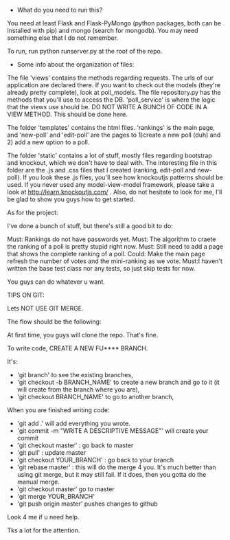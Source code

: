 - What do you need to run this?

You need at least Flask and Flask-PyMongo (python packages, both can be installed with pip) and mongo (search for mongodb).
You may need something else that I do not remember.

To run, run python runserver.py at the root of the repo.


- Some info about the organization of files:

The file 'views' contains the methods regarding requests. The urls of our application are declared there.
If you want to check out the models (they're already pretty complete), look at poll_models.
The file repository.py has the methods that you'll use to access the DB.
'poll_service' is where the logic that the views use should be. DO NOT WRITE A BUNCH OF CODE IN A VIEW METHOD. This should be done here.

The folder 'templates' contains the html files. 'rankings' is the main page, and 'new-poll' and 'edit-poll' are the pages to 1)create a new poll (duh) and 
2) add a new option to a poll.

The folder 'static' contains a lot of stuff, mostly files regarding bootstrap and knockout, which we don't have to deal with. The interesting file in this folder are 
the .js and .css files that I created (ranking, edit-poll and new-poll). If you look these .js files, you'll see how knockoutjs patterns should be used. If you never used 
any model-view-model framework, please take a look at http://learn.knockoutjs.com/ . Also, do not hesitate to look for me, I'll be glad to show you guys how to get started.


As for the project:

I've done a bunch of stuff, but there's still a good bit to do: 

Must: Rankings do not have passwords yet.
Must: The algorithm to craete the ranking of a poll is pretty stupid right now.
Must: Still need to add a page that shows the complete ranking of a poll.
Could: Make the main page refresh the number of votes and the mini-ranking as we vote.
Must:I haven't written the base test class nor any tests, so just skip tests for now.

You guys can do whatever u want.

TIPS ON GIT:

Lets NOT USE GIT MERGE.

The flow should be the following:

At first time, you guys will clone the repo. That's fine.

To write code, CREATE A NEW FU**** BRANCH.

It's:
- 'git branch' to see the existing branches,
- 'git checkout -b BRANCH_NAME' to create a new branch and go to it (it will create from the branch where you are),
- 'git checkout BRANCH_NAME' to go to another branch,

When you are finished writing code:
- 'git add .' will add everything you wrote.
- 'git commit -m "WRITE A DESCRIPTIVE MESSAGE"' will create your commit
- 'git checkout master' : go back to master
- 'git pull' : update master
- 'git checkout YOUR_BRANCH' : go back to your branch
- 'git rebase master' : this will do the merge 4 you. It's much better than using git merge, but it may still fail. If it does, then you gotta do the manual merge.
- 'git checkout master' go to master
- 'git merge YOUR_BRANCH'
- 'git push origin master' pushes changes to github


Look 4 me if u need help.

Tks a lot for the attention.
